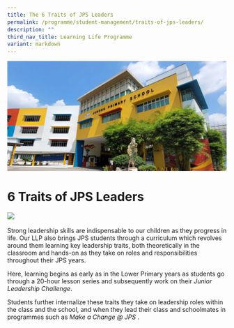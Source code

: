 ```yaml
---
title: The 6 Traits of JPS Leaders
permalink: /programme/student-management/traits-of-jps-leaders/
description: ""
third_nav_title: Learning Life Programme
variant: markdown
---
```

![](/images/JPS_School_Front_Banner.jpg)

6 Traits of JPS Leaders
==============================

![](/images/JPSLeaders.jpg)

Strong leadership skills are indispensable to our children as they progress in life. Our LLP also brings JPS students through a curriculum which revolves around them learning key leadership traits, both theoretically in the classroom and hands-on as they take on roles and responsibilities throughout their JPS years.

Here, learning begins as early as in the Lower Primary years as students go through a 20-hour lesson series and subsequently work on their _Junior Leadership Challenge_.

Students further internalize these traits they take on leadership roles within the class and the school, and when they lead their class and schoolmates in programmes such as _Make a Change @ JPS_ .